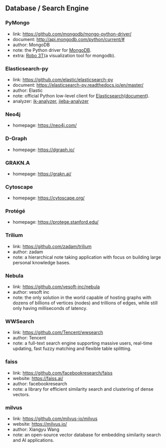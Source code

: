 ## **Database / Search Engine**


### PyMongo
  * link: https://github.com/mongodb/mongo-python-driver/
  * document: http://api.mongodb.com/python/current/#
  * author: MongoDB
  * note: the Python driver for [MongoDB](https://www.mongodb.com/).
  * extra: [Robo 3T](https://robomongo.org/)(a visualization tool for mongodb).

### Elasticsearch-py
  * link: https://github.com/elastic/elasticsearch-py
  * document: https://elasticsearch-py.readthedocs.io/en/master/
  * author: Elastic
  * note: official Python low-level client for [Elasticsearch](https://github.com/elastic/elasticsearch)([document](https://www.elastic.co/guide/index.html)).
  * analyzer: [ik-analyzer](https://github.com/medcl/elasticsearch-analysis-ik), [jieba-analyzer](https://github.com/huaban/elasticsearch-analysis-jieba)
  
### Neo4j
  * homepage: https://neo4j.com/

### D-Graph
  * homepage: https://dgraph.io/
  
### GRAKN.A
  * homepage: https://grakn.ai/
  
### Cytoscape
  * homepage: https://cytoscape.org/
  
### Protégé
  * homepage: https://protege.stanford.edu/

### Trilium
  * link: https://github.com/zadam/trilium
  * author: zadam
  * note: a hierarchical note taking application with focus on building large personal knowledge bases.

### Nebula
  * link: https://github.com/vesoft-inc/nebula
  * author: vesoft inc
  * note: the only solution in the world capable of hosting graphs with dozens of billions of vertices (nodes) and trillions of edges, while still only having milliseconds of latency.
  
### WWSearch
  * link: https://github.com/Tencent/wwsearch
  * author: Tencent
  * note: a full-text search engine supporting massive users, real-time updating, fast fuzzy matching and flexible table splitting.

### faiss
  * link: https://github.com/facebookresearch/faiss
  * website: https://faiss.ai/
  * author: facebookresearch
  * note: a library for efficient similarity search and clustering of dense vectors.

### milvus
  * link: https://github.com/milvus-io/milvus
  * website: https://milvus.io/
  * author: Xiangyu Wang 
  * note: an open-source vector database for embedding similarity search and AI applications.
